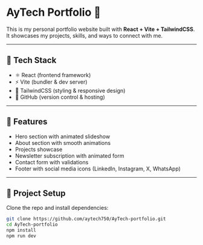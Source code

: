 # AyTech Portfolio 🚀

This is my personal portfolio website built with **React + Vite + TailwindCSS**.  
It showcases my projects, skills, and ways to connect with me.

---

## 🔧 Tech Stack
- ⚛️ React (frontend framework)
- ⚡ Vite (bundler & dev server)
- 🎨 TailwindCSS (styling & responsive design)
- 🔄 GitHub (version control & hosting)

---

## 📌 Features
- Hero section with animated slideshow
- About section with smooth animations
- Projects showcase
- Newsletter subscription with animated form
- Contact form with validations
- Footer with social media icons (LinkedIn, Instagram, X, WhatsApp)

---

## 📂 Project Setup

Clone the repo and install dependencies:

```bash
git clone https://github.com/aytech750/AyTech-portfolio.git
cd AyTech-portfolio
npm install
npm run dev
